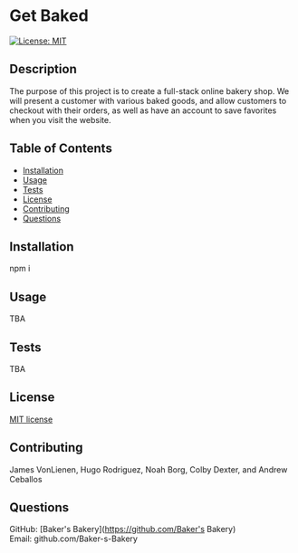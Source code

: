 # Get Baked
  [![License: MIT](https://img.shields.io/badge/License-MIT-yellow.svg)](https://opensource.org/licenses/MIT)
  ## Description
  The purpose of this project is to create a full-stack online bakery shop. We will present a customer with various baked goods, and allow customers to checkout with their orders, as well as have an account to save favorites when you visit the website.
  ## Table of Contents
  * [Installation](#installation)
  * [Usage](#usage)
  * [Tests](#tests)
  * [License](#license)
  * [Contributing](#contributing)
  * [Questions](#questions)
  ## Installation
  npm i
  ## Usage
  TBA
  ## Tests
  TBA
  ## License
  [MIT license](https://opensource.org/licenses/MIT)
  ## Contributing
  James VonLienen, Hugo Rodriguez, Noah Borg, Colby Dexter, and Andrew Ceballos
  ## Questions
  GitHub: [Baker's Bakery](https://github.com/Baker's Bakery) <br>
  Email: github.com/Baker-s-Bakery
